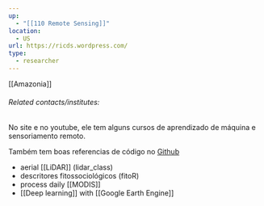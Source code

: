 ```yaml
---
up:
  - "[[110 Remote Sensing]]"
location:
  - US
url: https://ricds.wordpress.com/
type:
  - researcher
---
```

[[Amazonia]]

###### Related contacts/institutes:

No site e no youtube, ele tem alguns cursos de aprendizado de máquina e sensoriamento remoto.

Também tem boas referencias de código no [Github](https://github.com/ricds)
- aerial [[LiDAR]] (lidar_class)
- descritores fitossociológicos (fitoR)
- process daily [[MODIS]]
- [[Deep learning]] with [[Google Earth Engine]]
